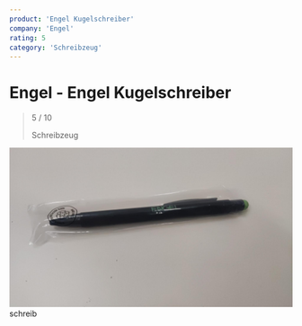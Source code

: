 ```yaml
---
product: 'Engel Kugelschreiber'
company: 'Engel'
rating: 5
category: 'Schreibzeug'
---
```


# Engel - Engel Kugelschreiber
>
> 5 / 10
>
> Schreibzeug

![Engel Kugelschreiber](./assets/engel-engel-kugelschreiber-2263d0b6-49c9-406d-8653-4b86f97f17bc.jpg)
schreib
